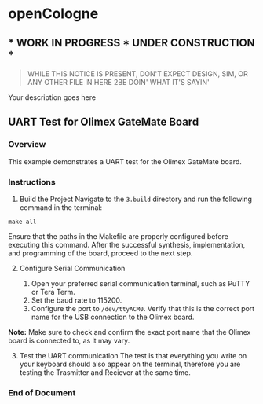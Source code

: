 # openCologne
## * WORK IN PROGRESS * UNDER CONSTRUCTION *
> WHILE THIS NOTICE IS PRESENT, DON'T EXPECT DESIGN, SIM, OR ANY OTHER FILE IN HERE 2BE DOIN' WHAT IT'S SAYIN'

Your description goes here

## UART Test for Olimex GateMate Board

### Overview

This example demonstrates a UART test for the Olimex GateMate board.

### Instructions

1. Build the Project
Navigate to the `3.build` directory and run the following command in the terminal:

```
make all
```

Ensure that the paths in the Makefile are properly configured before executing this command.
After the successful synthesis, implementation, and programming of the board, proceed to the next step.

2. Configure Serial Communication

    1.   Open your preferred serial communication terminal, such as PuTTY or Tera Term.
    2.   Set the baud rate to 115200.
    3.   Configure the port to `/dev/ttyACM0`. Verify that this is the correct port name for the USB connection to the Olimex board.

**Note:** Make sure to check and confirm the exact port name that the Olimex board is connected to, as it may vary.

3. Test the UART communication
The test is that everything you write on your keyboard should also appear on the terminal, therefore you are testing the Trasmitter and Reciever at the same time.
   
**<h3>  End of Document </h3>** 
